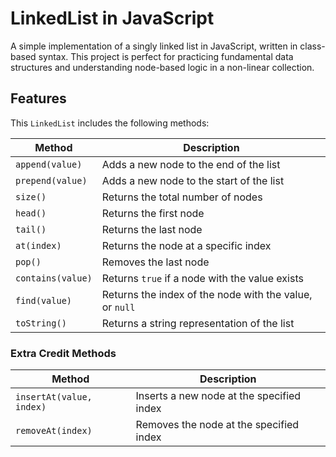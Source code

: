 #  LinkedList in JavaScript

A simple implementation of a singly linked list in JavaScript, written in class-based syntax. This project is perfect for practicing fundamental data structures and understanding node-based logic in a non-linear collection.

##  Features

This `LinkedList` includes the following methods:

| Method              | Description                                                                  |
|---------------------|------------------------------------------------------------------------------|
| `append(value)`     | Adds a new node to the end of the list                                      |
| `prepend(value)`    | Adds a new node to the start of the list                                    |
| `size()`            | Returns the total number of nodes                                           |
| `head()`            | Returns the first node                                                      |
| `tail()`            | Returns the last node                                                       |
| `at(index)`         | Returns the node at a specific index                                        |
| `pop()`             | Removes the last node                                                       |
| `contains(value)`   | Returns `true` if a node with the value exists                              |
| `find(value)`       | Returns the index of the node with the value, or `null`                     |
| `toString()`        | Returns a string representation of the list                                 |

###  Extra Credit Methods

| Method               | Description                                                           |
|----------------------|-----------------------------------------------------------------------|
| `insertAt(value, index)` | Inserts a new node at the specified index                         |
| `removeAt(index)`        | Removes the node at the specified index                           |


